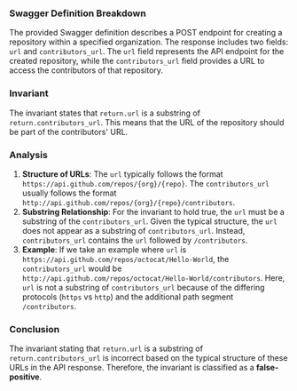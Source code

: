 ### Swagger Definition Breakdown
The provided Swagger definition describes a POST endpoint for creating a repository within a specified organization. The response includes two fields: `url` and `contributors_url`. The `url` field represents the API endpoint for the created repository, while the `contributors_url` field provides a URL to access the contributors of that repository.

### Invariant
The invariant states that `return.url` is a substring of `return.contributors_url`. This means that the URL of the repository should be part of the contributors' URL.

### Analysis
1. **Structure of URLs**: The `url` typically follows the format `https://api.github.com/repos/{org}/{repo}`. The `contributors_url` usually follows the format `http://api.github.com/repos/{org}/{repo}/contributors`. 
2. **Substring Relationship**: For the invariant to hold true, the `url` must be a substring of the `contributors_url`. Given the typical structure, the `url` does not appear as a substring of `contributors_url`. Instead, `contributors_url` contains the `url` followed by `/contributors`.
3. **Example**: If we take an example where `url` is `https://api.github.com/repos/octocat/Hello-World`, the `contributors_url` would be `http://api.github.com/repos/octocat/Hello-World/contributors`. Here, `url` is not a substring of `contributors_url` because of the differing protocols (`https` vs `http`) and the additional path segment `/contributors`.

### Conclusion
The invariant stating that `return.url` is a substring of `return.contributors_url` is incorrect based on the typical structure of these URLs in the API response. Therefore, the invariant is classified as a **false-positive**.
